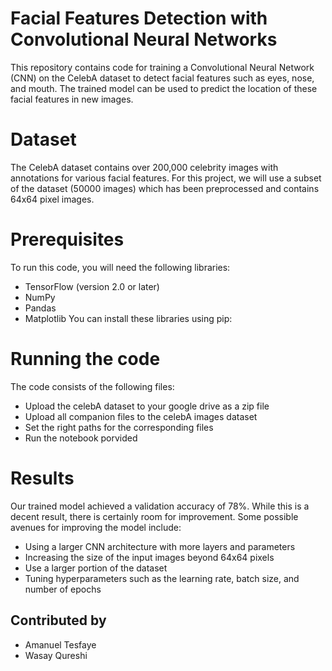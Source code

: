# Facial Features Detection with Convolutional Neural Networks

This repository contains code for training a Convolutional Neural Network (CNN) on the CelebA dataset to detect facial features such as eyes, nose, and mouth. The trained model can be used to predict the location of these facial features in new images.

# Dataset
The CelebA dataset contains over 200,000 celebrity images with annotations for various facial features. For this project, we will use a subset of the dataset (50000 images) which has been preprocessed and contains 64x64 pixel images.

# Prerequisites
To run this code, you will need the following libraries:

- TensorFlow (version 2.0 or later)
- NumPy
- Pandas
- Matplotlib
You can install these libraries using pip:

# Running the code
The code consists of the following files:

- Upload the celebA dataset to your google drive as a zip file
- Upload all companion files to the celebA images dataset
- Set the right paths for the corresponding files  
- Run the notebook porvided 

# Results
Our trained model achieved a validation accuracy of 78%. While this is a decent result, there is certainly room for improvement. Some possible avenues for improving the model include:

- Using a larger CNN architecture with more layers and parameters
- Increasing the size of the input images beyond 64x64 pixels
- Use a larger portion of the dataset
- Tuning hyperparameters such as the learning rate, batch size, and number of epochs

## Contributed by
- Amanuel Tesfaye
- Wasay Qureshi
